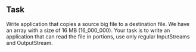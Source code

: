 ## Task  

Write application that copies a source big file to a destination file. 
We have an array with a size of 16 MB (16_000_000). 
Your task is to write an application that can read the file in portions, use only regular InputStreams and OutputStream.
